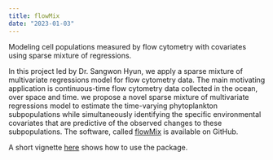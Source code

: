 ```yaml
---
title: flowMix
date: "2023-01-03"
---
```

Modeling cell populations measured by flow cytometry with covariates using sparse mixture of regressions.<br/>

In this project led by Dr. Sangwon Hyun, we apply a sparse mixture of multivariate regressions model for flow cytometry data. The main motivating application is continuous-time flow cytometry data collected in the ocean, over space and time. we propose a novel sparse mixture of multivariate regressions model to estimate the time-varying phytoplankton subpopulations while simultaneously identifying the specific environmental covariates that are predictive of the observed changes to these subpopulations. The software, called [flowMix](https://github.com/sangwon-hyun/flowmix) is available on GitHub.

A short vignette [here](http://htmlpreview.github.io/?https://github.com/sangwon-hyun/flowmix/blob/master/flowmix/vignettes/flowmix.html) shows how to use the package.
